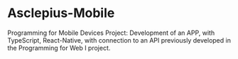 # Asclepius-Mobile

Programming for Mobile Devices Project: Development of an APP, with TypeScript, React-Native, with connection to an API previously developed in the Programming for Web I project.
